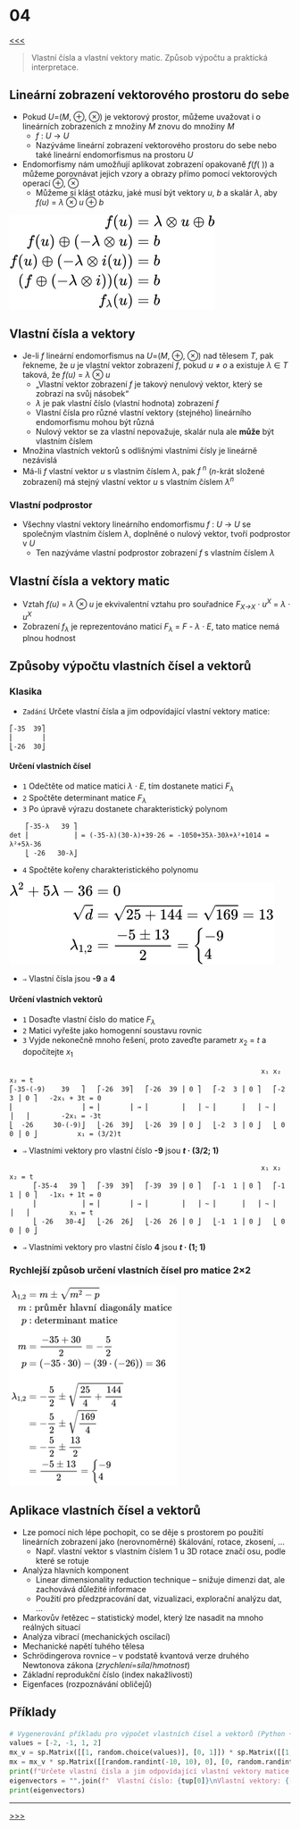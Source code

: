 # 04

[<<<](./03.MD)
> Vlastní čísla a vlastní vektory matic. Způsob výpočtu a praktická interpretace.

## Lineární zobrazení vektorového prostoru do sebe

* Pokud _U_=(_M_, ⊕, ⊗) je vektorový prostor, můžeme uvažovat i o lineárních zobrazeních z množiny _M_ znovu do množiny _M_
  * _f_ : _U_ → _U_
  * Nazýváme lineární zobrazení vektorového prostoru do sebe nebo také lineární endomorfismus na prostoru _U_
* Endomorfismy nám umožňují aplikovat zobrazení opakovaně _f_(_f_( )) a můžeme porovnávat jejich vzory a obrazy přímo pomocí vektorových operací ⊕, ⊗
  * Můžeme si klást otázku, jaké musí být vektory _u_, _b_ a skalár _λ_, aby _f(u)_ = _λ_ ⊗ _u_ ⊕ _b_

<!-- $$
\begin{align*}
f(u)&=\lambda\otimes u\oplus b\\
f(u)\oplus(-\lambda\otimes u)&=b\\
f(u)\oplus(-\lambda\otimes i(u))&=b\\
(f\oplus(-\lambda\otimes i))(u)&=b\\
f_\lambda(u)&=b
\end{align*}
$$ -->

<img alt="" src=".\MG\LX\04_s01.svg">

## Vlastní čísla a vektory

* Je-li _f_ lineární endomorfismus na _U_=(_M_, ⊕, ⊗) nad tělesem _T_, pak řekneme, že _u_ je vlastní vektor zobrazení _f_, pokud _u_ ≠ _o_ a existuje _λ_ ∈ _T_ taková, že _f(u)_ = _λ_ ⊗ _u_
  * „Vlastní vektor zobrazení _f_ je takový nenulový vektor, který se zobrazí na svůj násobek“
  * _λ_ je pak vlastní číslo (vlastní hodnota) zobrazení _f_
  * Vlastní čísla pro různé vlastní vektory (stejného) lineárního endomorfismu mohou být různá
  * Nulový vektor se za vlastní nepovažuje, skalár nula ale __může__ být vlastním číslem
* Množina vlastních vektorů s odlišnými vlastními čísly je lineárně nezávislá
* Má-li _f_ vlastní vektor _u_ s vlastním číslem _λ_, pak _f <sup>n</sup>_ (_n_-krát složené zobrazení) má stejný vlastní vektor _u_ s vlastním číslem _λ<sup>n</sup>_

### Vlastní podprostor

* Všechny vlastní vektory lineárního endomorfismu _f_ : _U_ → _U_ se společným vlastním číslem _λ_, doplněné o nulový vektor, tvoří podprostor v _U_
  * Ten nazýváme vlastní podprostor zobrazení _f_ s vlastním číslem _λ_

## Vlastní čísla a vektory matic

* Vztah _f(u)_ = _λ_ ⊗ _u_ je ekvivalentní vztahu pro souřadnice _F<sub>X→X</sub>_ · _u<sup>X</sup>_ = _λ_ · _u<sup>X</sup>_
* Zobrazení _f<sub>λ</sub>_ je reprezentováno maticí _F<sub>λ</sub>_ = _F_ - _λ_ · _E_, tato matice nemá plnou hodnost

## Způsoby výpočtu vlastních čísel a vektorů

### Klasika

* `Zadání` Určete vlastní čísla a jim odpovídající vlastní vektory matice:

```text
⎡-35  39⎤
⎢       ⎥
⎣-26  30⎦
```

#### Určení vlastních čísel

* `1` Odečtěte od matice matici _λ_ · _E_, tím dostanete matici _F<sub>λ</sub>_
* `2` Spočtěte determinant matice _F<sub>λ</sub>_
* `3` Po úpravě výrazu dostanete charakteristický polynom

```text
    ⎡-35-λ   39 ⎤
det ⎢           ⎥ = (-35-λ)(30-λ)+39·26 = -1050+35λ-30λ+λ²+1014 = λ²+5λ-36
    ⎣ -26   30-λ⎦
```

* `4` Spočtěte kořeny charakteristického polynomu

<!-- $$
\begin{align*}
\lambda^2+5\lambda-36&=0\\
\sqrt{d}&=\sqrt{25+144}=\sqrt{169}=13\\
\lambda_{1,2}&=\frac{-5\pm13}{2}=\begin{cases}-9\\ 4\end{cases}
\end{align*}
$$ -->

<img alt="" src=".\MG\LX\04_s02.svg">

* `⇒` Vlastní čísla jsou __-9__ a __4__

#### Určení vlastních vektorů

* `1` Dosaďte vlastní číslo do matice _F<sub>λ</sub>_
* `2` Matici vyřešte jako homogenní soustavu rovnic
* `3` Vyjde nekonečně mnoho řešení, proto zaveďte parametr _x_<sub>2</sub> = _t_ a dopočítejte _x_<sub>1</sub>

```text
                                                               x₁ x₂              x₂ = t
⎡-35-(-9)    39   ⎤   ⎡-26  39⎤   ⎡-26  39 ⎥ 0 ⎤   ⎡-2  3 ⎥ 0 ⎤   ⎡-2  3 ⎥ 0 ⎤   -2x₁ + 3t = 0
⎢                 ⎥ = ⎢       ⎥ → ⎢        ⎥   ⎥ ~ ⎢      ⎥   ⎥ ~ ⎢      ⎥   ⎥        -2x₁ = -3t
⎣  -26     30-(-9)⎦   ⎣-26  39⎦   ⎣-26  39 ⎥ 0 ⎦   ⎣-2  3 ⎥ 0 ⎦   ⎣ 0  0 ⎥ 0 ⎦          x₁ = (3/2)t
```

* `⇒` Vlastními vektory pro vlastní číslo __-9__ jsou ___t_ · (3/2; 1)__

```text
                                                               x₁ x₂              x₂ = t
      ⎡-35-4   39 ⎤   ⎡-39  39⎤   ⎡-39  39 ⎥ 0 ⎤   ⎡-1  1 ⎥ 0 ⎤   ⎡-1  1 ⎥ 0 ⎤   -1x₁ + 1t = 0
      ⎢           ⎥ = ⎢       ⎥ → ⎢        ⎥   ⎥ ~ ⎢      ⎥   ⎥ ~ ⎢      ⎥   ⎥          x₁ = t
      ⎣ -26   30-4⎦   ⎣-26  26⎦   ⎣-26  26 ⎥ 0 ⎦   ⎣-1  1 ⎥ 0 ⎦   ⎣ 0  0 ⎥ 0 ⎦
```

* `⇒` Vlastními vektory pro vlastní číslo __4__ jsou ___t_ · (1; 1)__

### Rychlejší způsob určení vlastních čísel pro matice 2×2

<!-- $$
\begin{align*}
\lambda_{1,2}&=m\pm\sqrt{m^2-p}\\
m&:\mathrm{průměr\ hlavní\ diagonály\ matice}\\
p&:\mathrm{determinant\ matice}\\
m&=\frac{-35+30}{2}=-\frac{5}{2}\\
p&=(-35\cdot30)-(39\cdot(-26))=36\\
\lambda_{1,2}&=-\frac{5}{2}\pm\sqrt{\frac{25}{4}+\frac{144}{4}}\\
&=-\frac{5}{2}\pm\sqrt{\frac{169}{4}}\\
&=-\frac{5}{2}\pm\frac{13}{2}\\
&=\frac{-5\pm13}{2}=\begin{cases}-9\\ 4\end{cases}
\end{align*}
$$ -->

<img alt="λ₁₂=m±√(m²−p)" src=".\MG\04_01.png" width="300">

## Aplikace vlastních čísel a vektorů

* Lze pomocí nich lépe pochopit, co se děje s prostorem po použití lineárních zobrazení jako (nerovnoměrné) škálování, rotace, zkosení, ...
  * Např. vlastní vektor s vlastním číslem 1 u 3D rotace značí osu, podle které se rotuje
* Analýza hlavních komponent
  * Linear dimensionality reduction technique – snižuje dimenzi dat, ale zachovává důležité informace
  * Použití pro předzpracování dat, vizualizaci, explorační analýzu dat, ...
* Markovův řetězec – statistický model, který lze nasadit na mnoho reálných situací
* Analýza vibrací (mechanických oscilací)
* Mechanické napětí tuhého tělesa
* Schrödingerova rovnice – v podstatě kvantová verze druhého Newtonova zákona (_zrychlení_=_síla_/_hmotnost_)
* Základní reprodukční číslo (index nakažlivosti)
* Eigenfaces (rozpoznávání obličejů)

## Příklady

```py
# Vygenerování příkladu pro výpočet vlastních čísel a vektorů (Python + SymPy)
values = [-2, -1, 1, 2]
mx_v = sp.Matrix([[1, random.choice(values)], [0, 1]]) * sp.Matrix([[1, 0], [random.choice(values), 1]])
mx = mx_v * sp.Matrix([[random.randint(-10, 10), 0], [0, random.randint(-10, 10)]]) * mx_v.inv()
print(f"Určete vlastní čísla a jim odpovídající vlastní vektory matice:\n{sp.pretty(mx)}\n")
eigenvectors = "".join(f"  Vlastní číslo: {tup[0]}\nVlastní vektory: {[list(x) for x in tup[2]]}\n\n" for tup in mx.eigenvects())
print(eigenvectors)
```

---
[>>>](./05.MD)
